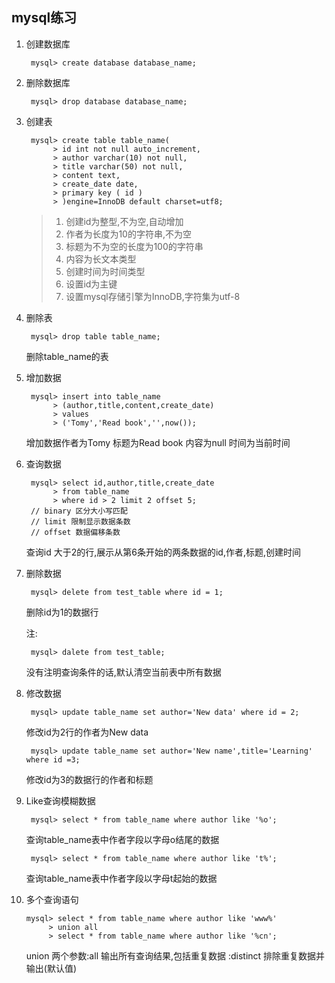 ## mysql练习

1. 创建数据库

		mysql> create database database_name;

2. 删除数据库

		mysql> drop database database_name;

3. 创建表

		mysql> create table table_name(
			 > id int not null auto_increment,
			 > author varchar(10) not null,
			 > title varchar(50) not null,
			 > content text,
			 > create_date date,
			 > primary key ( id )
			 > )engine=InnoDB default charset=utf8;
	>1. 创建id为整型,不为空,自动增加
	>2. 作者为长度为10的字符串,不为空
	>3. 标题为不为空的长度为100的字符串
	>4. 内容为长文本类型
	>5. 创建时间为时间类型
	>6. 设置id为主键
	>7. 设置mysql存储引擎为InnoDB,字符集为utf-8
		
4. 删除表

		mysql> drop table table_name;
	删除table_name的表
5. 增加数据

		mysql> insert into table_name
			 > (author,title,content,create_date)
			 > values
			 > ('Tomy','Read book','',now());
	增加数据作者为Tomy 标题为Read book 内容为null 时间为当前时间
		
6. 查询数据

		mysql> select id,author,title,create_date
			 > from table_name
			 > where id > 2 limit 2 offset 5;
		// binary 区分大小写匹配
		// limit 限制显示数据条数
		// offset 数据偏移条数 
	查询id 大于2的行,展示从第6条开始的两条数据的id,作者,标题,创建时间

7. 删除数据

		mysql> delete from test_table where id = 1;
	删除id为1的数据行
	
	注:

		mysql> dalete from test_table;
	没有注明查询条件的话,默认清空当前表中所有数据

8. 修改数据

		mysql> update table_name set author='New data' where id = 2;
	修改id为2行的作者为New data

		mysql> update table_name set author='New name',title='Learning' where id =3;
	修改id为3的数据行的作者和标题

9. Like查询模糊数据

		mysql> select * from table_name where author like '%o';
	查询table_name表中作者字段以字母o结尾的数据

		mysql> select * from table_name where author like 't%';
	查询table_name表中作者字段以字母t起始的数据

10. 多个查询语句

		mysql> select * from table_name where author like 'www%'
			 > union all
			 > select * from table_name where author like '%cn';

	union 两个参数:all 输出所有查询结果,包括重复数据
				 :distinct 排除重复数据并输出(默认值)
				